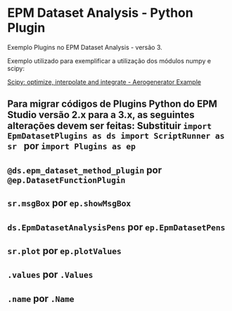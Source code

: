 # EPM Dataset Analysis - Python Plugin
Exemplo Plugins no EPM Dataset Analysis - versão 3.

Exemplo utilizado para exemplificar a utilização dos módulos numpy e scipy:

[Scipy: optimize, interpolate and integrate - Aerogenerator Example](https://www.youtube.com/watch?v=GyT8-38ItBc)


Para migrar códigos de Plugins Python do EPM Studio versão 2.x para a 3.x, as seguintes alterações devem ser feitas:
**Substituir**
``import EpmDatasetPlugins as ds
import ScriptRunner as sr
``
por
``
import Plugins as ep
``
---
``
@ds.epm_dataset_method_plugin
``
por
``
@ep.DatasetFunctionPlugin
``
---
``
sr.msgBox
``
por
``
ep.showMsgBox
``
---
``
ds.EpmDatasetAnalysisPens
``
por
``
ep.EpmDatasetPens
``
---
``
sr.plot
``
por
``
ep.plotValues
``
---
``
.values
``
por
``
.Values
``
---
``
.name
``
por
``
.Name
``
---
